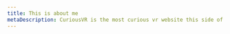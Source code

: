 ```yaml
---
title: This is about me
metaDescription: CuriousVR is the most curious vr website this side of reality.
---
```

